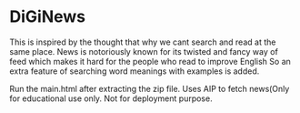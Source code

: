 # DiGiNews

This is inspired by the thought that why we cant search and read at the same place.
News is notoriously known for its twisted and fancy way of feed which makes it hard for the people who read to improve English
So an extra feature of searching word meanings with examples is added.



Run the main.html after extracting the zip file.
Uses AIP to fetch news(Only for educational use only. Not for deployment purpose.

